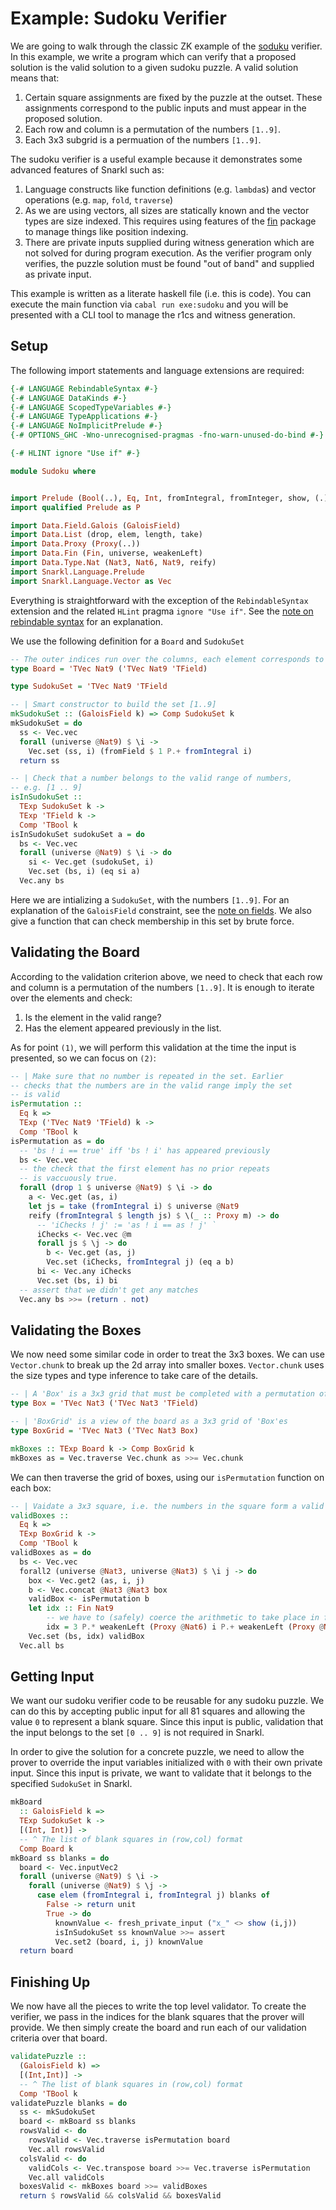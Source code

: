 # Example: Sudoku Verifier

We are going to walk through the classic ZK example of the [soduku](https://en.wikipedia.org/wiki/Sudoku) verifier. In this example, we write a program which can verify that a proposed solution is the valid solution to a given sudoku puzzle. A valid solution means that:

1. Certain square assignments are fixed by the puzzle at the outset. These assignments correspond to the public inputs and must appear in the proposed solution.
2. Each row and column is a permutation of the numbers `[1..9]`.
3. Each 3x3 subgrid is a permuation of the numbers `[1..9]`.

The sudoku verifier is a useful example because it demonstrates some advanced features of Snarkl such as:
1. Language constructs like function definitions (e.g. `lambda`s) and vector operations (e.g. `map`, `fold`, `traverse`)
2. As we are using vectors, all sizes are statically known and the vector types are size indexed. This requires using features of the [fin](https://hackage.haskell.org/package/fin-0.3) package to manage things like position indexing.
3. There are private inputs supplied during witness generation which are not solved for during program execution. As the verifier program only verifies, the puzzle solution must be found "out of band" and supplied as private input.

This example is written as a literate haskell file (i.e. this is code). You can execute the main function via `cabal run exe:sudoku` and you will be presented with a CLI tool to manage the r1cs and witness generation.

## Setup

The following import statements and language extensions are required:


```haskell
{-# LANGUAGE RebindableSyntax #-}
{-# LANGUAGE DataKinds #-}
{-# LANGUAGE ScopedTypeVariables #-}
{-# LANGUAGE TypeApplications #-}
{-# LANGUAGE NoImplicitPrelude #-}
{-# OPTIONS_GHC -Wno-unrecognised-pragmas -fno-warn-unused-do-bind #-}

{-# HLINT ignore "Use if" #-}

module Sudoku where


import Prelude (Bool(..), Eq, Int, fromIntegral, fromInteger, show, (.), ($), (<>))
import qualified Prelude as P

import Data.Field.Galois (GaloisField)
import Data.List (drop, elem, length, take)
import Data.Proxy (Proxy(..))
import Data.Fin (Fin, universe, weakenLeft)
import Data.Type.Nat (Nat3, Nat6, Nat9, reify)
import Snarkl.Language.Prelude
import Snarkl.Language.Vector as Vec
```

Everything is straightforward with the exception of the `RebindableSyntax` extension and the related `HLint` pragma `ignore "Use if"`. See the [note on rebindable syntax]() for an explanation.

We use the following definition for a `Board` and `SudokuSet` 

```haskell
-- The outer indices run over the columns, each element corresponds to a row.
type Board = 'TVec Nat9 ('TVec Nat9 'TField) 

type SudokuSet = 'TVec Nat9 'TField

-- | Smart constructor to build the set [1..9]
mkSudokuSet :: (GaloisField k) => Comp SudokuSet k
mkSudokuSet = do
  ss <- Vec.vec
  forall (universe @Nat9) $ \i ->
    Vec.set (ss, i) (fromField $ 1 P.+ fromIntegral i)
  return ss

-- | Check that a number belongs to the valid range of numbers,
-- e.g. [1 .. 9]
isInSudokuSet ::
  TExp SudokuSet k ->
  TExp 'TField k ->
  Comp 'TBool k
isInSudokuSet sudokuSet a = do
  bs <- Vec.vec
  forall (universe @Nat9) $ \i -> do
    si <- Vec.get (sudokuSet, i)
    Vec.set (bs, i) (eq si a)
  Vec.any bs

```

Here we are intializing a `SudokuSet`, with the numbers `[1..9]`. For an explanation of the `GaloisField` constraint, see the [note on fields]().
We also give a function that can check membership in this set by brute force.

## Validating the Board

According to the validation criterion above, we need to check that each row and column is 
a permutation of the numbers `[1..9]`. It is enough to iterate over the elements and check:
1. Is the element in the valid range?
2. Has the element appeared previously in the list.

As for point `(1)`, we will perform this validation at the time the input is presented, so we can focus on `(2)`:


```haskell
-- | Make sure that no number is repeated in the set. Earlier
-- checks that the numbers are in the valid range imply the set
-- is valid
isPermutation ::
  Eq k =>
  TExp ('TVec Nat9 'TField) k ->
  Comp 'TBool k
isPermutation as = do
  -- 'bs ! i == true' iff 'bs ! i' has appeared previously
  bs <- Vec.vec
  -- the check that the first element has no prior repeats
  -- is vaccuously true.
  forall (drop 1 $ universe @Nat9) $ \i -> do
    a <- Vec.get (as, i)
    let js = take (fromIntegral i) $ universe @Nat9
    reify (fromIntegral $ length js) $ \(_ :: Proxy m) -> do 
      -- 'iChecks ! j' := 'as ! i == as ! j' `
      iChecks <- Vec.vec @m
      forall js $ \j -> do
        b <- Vec.get (as, j)
        Vec.set (iChecks, fromIntegral j) (eq a b)
      bi <- Vec.any iChecks
      Vec.set (bs, i) bi
  -- assert that we didn't get any matches
  Vec.any bs >>= (return . not)
```

## Validating the Boxes

We now need some similar code in order to treat the 3x3 boxes. We can use `Vector.chunk` to break up the 2d array into
smaller boxes. `Vector.chunk` uses the size types and type inference to take care of the details. 

```haskell
-- | A 'Box' is a 3x3 grid that must be completed with a permutation of [1..9]
type Box = 'TVec Nat3 ('TVec Nat3 'TField)

-- | 'BoxGrid' is a view of the board as a 3x3 grid of 'Box'es
type BoxGrid = 'TVec Nat3 ('TVec Nat3 Box)

mkBoxes :: TExp Board k -> Comp BoxGrid k
mkBoxes as = Vec.traverse Vec.chunk as >>= Vec.chunk
```

We can then traverse the grid of boxes, using our `isPermutation` function on each box:

```haskell
-- | Vaidate a 3x3 square, i.e. the numbers in the square form a valid set.
validBoxes ::
  Eq k =>
  TExp BoxGrid k ->
  Comp 'TBool k
validBoxes as = do
  bs <- Vec.vec
  forall2 (universe @Nat3, universe @Nat3) $ \i j -> do
    box <- Vec.get2 (as, i, j)
    b <- Vec.concat @Nat3 @Nat3 box
    validBox <- isPermutation b
    let idx :: Fin Nat9
        -- we have to (safely) coerce the arithmetic to take place in for numbers less than 9
        idx = 3 P.* weakenLeft (Proxy @Nat6) i P.+ weakenLeft (Proxy @Nat6) j
    Vec.set (bs, idx) validBox
  Vec.all bs
```


## Getting Input

We want our sudoku verifier code to be reusable for any sudoku puzzle. We can do this by accepting public input
for all 81 squares and allowing the value `0` to represent a blank square. Since this input is public, validation
that the input belongs to the set `[0 .. 9]` is not required in Snarkl.

In order to give the solution for a concrete puzzle, we need to allow the prover to override the input variables
initialized with `0` with their own private input. Since this input is private, we want to validate that it
belongs to the specified `SudokuSet` in Snarkl.


```haskell
mkBoard
  :: GaloisField k =>
  TExp SudokuSet k ->
  [(Int, Int)] ->
  -- ^ The list of blank squares in (row,col) format
  Comp Board k
mkBoard ss blanks = do
  board <- Vec.inputVec2
  forall (universe @Nat9) $ \i -> 
    forall (universe @Nat9) $ \j -> 
      case elem (fromIntegral i, fromIntegral j) blanks of 
        False -> return unit
        True -> do 
          knownValue <- fresh_private_input ("x_" <> show (i,j))
          isInSudokuSet ss knownValue >>= assert
          Vec.set2 (board, i, j) knownValue
  return board
```


## Finishing Up

We now have all the pieces to write the top level validator. To create the verifier, we pass in the indices
for the blank squares that the prover will provide. We then simply create the board and run each of our
validation criteria over that board.

```haskell
validatePuzzle ::
  (GaloisField k) =>
  [(Int,Int)] -> 
  -- ^ The list of blank squares in (row,col) format
  Comp 'TBool k
validatePuzzle blanks = do
  ss <- mkSudokuSet
  board <- mkBoard ss blanks
  rowsValid <- do
    rowsValid <- Vec.traverse isPermutation board
    Vec.all rowsValid
  colsValid <- do
    validCols <- Vec.transpose board >>= Vec.traverse isPermutation
    Vec.all validCols
  boxesValid <- mkBoxes board >>= validBoxes
  return $ rowsValid && colsValid && boxesValid

```
